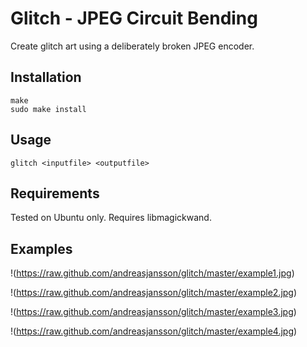 Glitch - JPEG Circuit Bending
===============================

Create glitch art using a deliberately broken JPEG encoder.

Installation
------------

    make
    sudo make install
    
Usage
-----

    glitch <inputfile> <outputfile>

Requirements
------------

Tested on Ubuntu only. Requires libmagickwand.

Examples
--------

!(https://raw.github.com/andreasjansson/glitch/master/example1.jpg)

!(https://raw.github.com/andreasjansson/glitch/master/example2.jpg)

!(https://raw.github.com/andreasjansson/glitch/master/example3.jpg)

!(https://raw.github.com/andreasjansson/glitch/master/example4.jpg)
